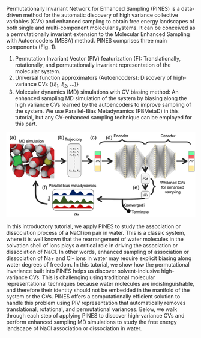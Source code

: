 Permutationally Invariant Network for Enhanced Sampling (PINES) is a data-driven method for the automatic discovery of high variance collective variables (CVs) and enhanced sampling to obtain free energy landscapes of both single and multi-component molecular systems. It can be conceived as a permutationally invariant extension to the Molecular Enhanced Sampling with Autoencoders (MESA) method. PINES comprises three main components (Fig. 1):

1. Permutation Invariant Vector (PIV) featurization (F):  Translationally, rotationally, and permutationally invariant representation of the molecular system.
2. Universal function approximators (Autoencoders): Discovery of high-variance CVs {($\xi_1$, $\xi_2$, ...)}
3. Molecular dynamics (MD) simulations with CV biasing method: An enhanced sampling MD simulation of the system by biasing along the high variance CVs learned by the autoencoders to improve sampling of the system. We use Parallel-Bias Metadynamics (PBMetaD) in this tutorial, but any CV-enhanced sampling technique can be employed for this part.

![PINES Workflow](figures/PINES.png)

In this introductory tutorial, we apply PINES to study the association or dissociation process of a NaCl ion pair in water. This is a classic system, where it is well known that the rearrangement of water molecules in the solvation shell of ions plays a critical role in driving the association or dissociation of NaCl. In other words, enhanced sampling of association or dissociation of Na+ and Cl- ions in water may require explicit biasing along water degrees of freedom. In this tutorial, we show how the permutational invariance built into PINES helps us discover solvent-inclusive high-variance CVs. This is challenging using traditional molecular representational techniques because water molecules are indistinguishable, and therefore their identity should not be embedded in the manifold of the system or the CVs. PINES offers a computationally efficient solution to handle this problem using PIV representation that automatically removes translational, rotational, and permutational variances. Below, we walk through each step of applying PINES to discover high-variance CVs and perform enhanced sampling MD simulations to study the free energy landscape of NaCl association or dissociation in water.
